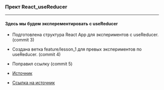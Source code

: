 ### Прект React_useReducer
---
#### Здесь мы будем эксперементировать с useReducer
* Подготовлена структура React App для экспериментов с useReducer. (commit 3)
* Создана ветка feature/lesson_1 для превых экспериментов по useReducer. (commit 4)
* Поправил ссылку (commit 5)

* [Источник](https://yandex.ru/video/preview/9299914990903594854) 
* [Ссылка на источник](https://yandex.ru/video/preview/9299914990903594854)